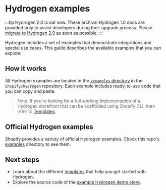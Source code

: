 # Hydrogen examples


:::tip
Hydrogen 2.0 is out now. These archival Hydrogen 1.0 docs are provided only to assist developers during their upgrade process. Please [migrate to Hydrogen 2.0](https://shopify.dev/docs/custom-storefronts/hydrogen/migrate-hydrogen-remix) as soon as possible.
:::



Hydrogen includes a set of examples that demonstrate integrations and special use cases. This guide describes the available examples that you can explore.

## How it works

All Hydrogen examples are located in the [`/examples` directory](https://github.com/Shopify/hydrogen/tree/main/examples/) in the `Shopify/hydrogen` repository. Each example includes ready-to-use code that you can copy and paste.

> Note:
> If you're looking for a full working implementation of a Hydrogen storefront that can be scaffolded using Shopify CLI, then refer to [Templates](/tutorials/getting-started/templates/).

## Official Hydrogen examples

Shopify provides a variety of official Hydrogen examples. Check this repo's [examples](/examples) directory to see them.

## Next steps

- Learn about the different [templates](/tutorials/getting-started/templates/) that help you get started with Hydrogen.
- Explore the source code of the [example Hydrogen demo store](https://github.com/Shopify/hydrogen/tree/main/templates/demo-store).
